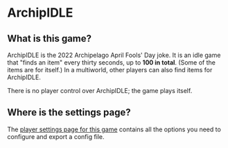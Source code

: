 # ArchipIDLE

## What is this game?

ArchipIDLE is the 2022 Archipelago April Fools' Day joke. It is an idle game that "finds an item" every
thirty seconds, up to **100 in total**. (Some of the items are for itself.) In a multiworld, other players
can also find items for ArchipIDLE.

There is no player control over ArchipIDLE; the game plays itself.

## Where is the settings page?

The [player settings page for this game](../player-settings) contains all the options you need to configure
and export a config file.
